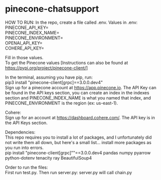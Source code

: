 # pinecone-chatsupport
HOW TO RUN:
In the repo, create a file called .env.
Values in .env:
PINECONE_API_KEY=  
PINECONE_INDEX_NAME=  
PINECONE_ENVIRONMENT=  
OPENAI_API_KEY=  
COHERE_API_KEY=  

Fill in those values.  
To get the Pinecone values [Instructions can also be found at https://pypi.org/project/pinecone-client/]

In the terminal, assuming you have pip, run:  
pip3 install "pinecone-client[grpc]==3.0.0.dev4"  
Sign up for a pinecone account at https://app.pinecone.io. The API Key can be found in the API keys section, you can create an index in the indexes section and PINECONE_INDEX_NAME is what you named that index, and PINECONE_ENVIRONMENT is the region (ex: us-east-1).

Cohere:  
Sign up for an account at https://dashboard.cohere.com/. The API key is in the API Keys section. 

Dependencies:  
This repo requires you to install a lot of packages, and I unfortunately did not write them all down, but here's a small list... install more packages as you run into errors.  
pip install "pinecone-client[grpc]""==3.0.0.dev4 pandas numpy pyarrow python-dotenv tenacity ray BeautifulSoup4

Order to run the files:  
First run test.py. Then run server.py: server.py will call chain.py